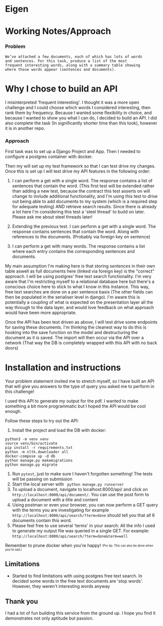 # Eigen

# Working Notes/Approach

### Problem 
    We’ve attached a few documents, each of which has lots of words 
    and sentences. For this task, produce a list of the most 
    frequent interesting words, along with a summary table showing 
    where those words appear (sentences and documents).
    
# Why I chose to build an API
I misinterpreted 'frequent interesting'. I thought it was a more open challenge and I could choose which 
words I considered interesting, then rank them by frequency. Because I wanted some flexibility in choice, and 
because I wanted to show you what I can do, I decided to build an API. I did also complete the task (In significantly shorter 
time than this took), however it is in another repo.

### Approach

First task was to set up a Django Project and App. Then I needed to configure a postgres container with docker. 

Then my will set up my test framework so that I can test drive my changes. Once this is set up I will test drive my 
API features in the following order:
1) I can perform a get with a single word. The response contains a list of sentences that contain the word.
(This first test will be extended rather than adding a new test, because the contract this test asserts on will change 
to invlude additional functionality, and I'm using this test to *drive* out being able to add documents to my system 
(which is a required step for adequate testing) AND retrieve search results. Since there is already a lot here I'm 
considering this test a 'steel thread' to build on later. Please ask me about steel threads later!

1) Extending the previous test. I can perform a get with a single word. The response contains sentences that contain 
the word. Along with references to the documents. (Probably via foreign key on sentence)
1) I can perform a get with many words. The response contains a list where each entry contains the corresponding 
sentences and documents.

My main assumption I'm making here is that storing *sentences* in their own table aswell as full documents here 
(linked via foreign key) is the "correct" approach. I will be using postgres' free text search functionality. 
I'm very aware that I'm restricting myself to a relational database here but there's a conscious choice here to stick 
to what I know in this instance. This way, free text searches are done on a per sentence basis (The other fields can then 
be populated in the serialiser level in django). I'm aware this is potentially a coupling of what is expected on the 
presentation layer all the way through to the data layer, and would love feedback on what approach would have been more 
appropriate.

Once the API has been test driven as above, I will test drive some endpoints for saving these documents. 
I'm thinking the cleanest way to do this is hooking into the save function on the model and destructuring the document as it is saved.
The import will then occur via the API over a network (That way the DB is completely wrapped with this API with no back doors)


# Installation and instructions
Your problem statement invited me to stretch myself, so I have built an API that will give you answers to the type of query you asked
me to perform in this challenge!

I used this API to generate my output for the pdf. I wanted to make something a bit more programmatic but I hoped the API
would be cool enough.

Follow these steps to try out the API:
1) Install the project and load the DB with docker:
```
python3 -m venv venv
source venv/bin/activate
pip install -r requirements.txt 
python -m nltk.downloader all
docker-compose up -d db
python manage.py makemigrations
python manage.py migrate
```

1) Run `pytest`, just to make sure I haven't forgotten something! The tests will be passing on submission
1) Start the local server with ` python manage.py runserver`
1) To upload a document, navigate to localhost:8000/api/ and click on `http://localhost:8000/api/document/`. 
You can use the post form to upload a document with a title and content
1) Using postman or even your browser, you can now perform a GET query with the terms you are investigating for 
example `http://localhost:8000/api/search/?term=done` should tell you that all 6 documents contain this word. 
1) Please feel free to use several 'terms' in your search: All the info I used to generate 
my output file was queried in a single GET. For example:  `http://localhost:8000/api/search/?term=done&term=well` 

Remember to prune docker when you're happy! <sub><sup>(Pro tip: This can also be done when you're sad.)</sup></sub>

## Limitations
- Started to find limitations with using postgres free text search. In decided some words in the free text 
documents are 'stop words'. However, they weren't interesting words anyway

## Thank you
I had a lot of fun building this service from the ground up. I hope you find it demonstrates not only aptitude but passion.
